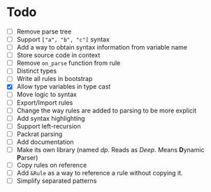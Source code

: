 # Todo
* [ ] Remove parse tree
* [ ] Support `["a", "b", "c"]` syntax
* [ ] Add a way to obtain syntax information from variable name
* [ ] Store source code in context
* [ ] Remove `on_parse` function from rule
* [ ] Distinct types
* [ ] Write all rules in bootstrap
* [x] Allow type variables in type cast
* [ ] Move logic to syntax
* [ ] Export/Import rules
* [ ] Change the way rules are added to parsing to be more explicit
* [ ] Add syntax highlighting
* [ ] Support left-recursion
* [ ] Packrat parsing
* [ ] Add documentation
* [ ] Make its own library (named *dp*. Reads as *Deep*. Means  **D**ynamic **P**arser)
* [ ] Copy rules on reference
* [ ] Add `&Rule` as a way to reference a rule without copying it.
* [ ] Simplify separated patterns